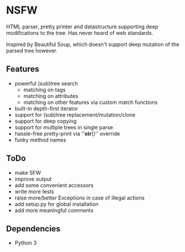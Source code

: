 # NSFW #

HTML parser, pretty printer and datastructure supporting deep modifications to the tree. Has never heard of web standards.

Inspired by Beautiful Soup, which doesn't support deep mutation of the parsed tree however.

## Features ##

 * powerful (sub)tree search 
   * matching on tags
   * matching on attributes
   * matching on other features via custom match functions
 * built-in depth-first iterator
 * support for (sub)tree replacement/mutation/clone
 * support for deep copying
 * support for multiple trees in single parse
 * hassle-free pretty-print via ''__str__()'' override
 * funky method names


## ToDo ##

 * make SFW
 * improve output
 * add some convenient accessors
 * write more tests
 * raise more/better Exceptions in case of illegal actions
 * add setup.py for global installation
 * add more meaningful comments

## Dependencies ##

 * Python 3

